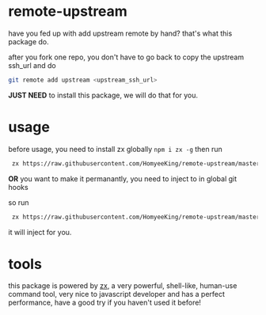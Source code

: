 # remote-upstream

have you fed up with add upstream remote by hand? that's what this package do.

after you fork one repo, you don't have to go back to copy the upstream ssh_url and do

```bash
git remote add upstream <upstream_ssh_url>
```

**JUST NEED** to install this package, we will do that for you.

# usage

before usage, you need to install zx globally
`npm i zx -g`
then run

```bash
 zx https://raw.githubusercontent.com/HomyeeKing/remote-upstream/master/get-upstream.mjs
```

**OR** you want to make it permanantly, you need to inject to in global git hooks

so run

```bash
 zx https://raw.githubusercontent.com/HomyeeKing/remote-upstream/master/install.mjs
```

it will inject for you.

# tools

this package is powered by [zx](https://github.com/google/zx), a very powerful, shell-like, human-use command tool, very nice to javascript developer and has a perfect performance, have a good try if you haven't used it before!
